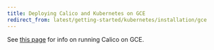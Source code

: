 ```yaml
---
title: Deploying Calico and Kubernetes on GCE
redirect_from: latest/getting-started/kubernetes/installation/gce
---
```


See [this page]({{site.baseurl}}/{{page.version}}/reference/public-cloud/gce)
for info on running Calico on GCE.
